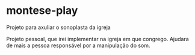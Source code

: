 # montese-play
Projeto para axuliar o sonoplasta da igreja

Projeto pessoal, que irei implementar na igreja em que congrego. Ajudara de mais a pessoa responsável por a manipulação do som.
